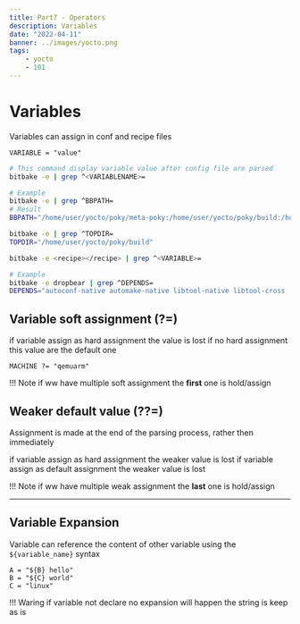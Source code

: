 ```yaml
---
title: Part7 - Operators
description: Variables
date: "2022-04-11"
banner: ../images/yocto.png
tags:
    - yocto
    - 101
---
```


# Variables
Variables can assign in conf and recipe files

```
VARIABLE = "value"
```


```bash title="variable in conf"
# This command display variable value after config file are parsed
bitbake -e | grep ^<VARIABLENAME>=

# Example
bitbake -e | grep ^BBPATH=
# Result
BBPATH="/home/user/yocto/poky/meta-poky:/home/user/yocto/poky/build:/home/user/yocto/poky/meta:/home/user/yocto/poky/meta-yocto-bsp:/home/user/yocto/meta-external/meta-openembedded/meta-oe:/home/user/yocto/meta-external/meta-openembedded/meta-python"

bitbake -e | grep ^TOPDIR=
TOPDIR="/home/user/yocto/poky/build"
```

```bash title="variable from recipe"
bitbake -e <recipe></recipe> | grep ^<VARIABLE>=

# Example
bitbake -e dropbear | grep ^DEPENDS=
DEPENDS="autoconf-native automake-native libtool-native libtool-cross  virtual/x86_64-poky-linux-gcc virtual/x86_64-poky-linux-compilerlibs virtual/libc zlib virtual/crypt  update-rc.d initscripts virtual/update-alternatives"
```

## Variable soft assignment (?=)
if variable assign as hard assignment the value is lost
if no hard assignment this value are the default one

```
MACHINE ?= "qemuarm"
```

!!! Note
    if ww have multiple soft assignment the **first** one is hold/assign

## Weaker default value (??=)
Assignment is made at the end of the parsing process, rather then immediately

if variable assign as hard assignment the weaker value is lost
if variable assign as default assignment the weaker value is lost

!!! Note
    if ww have multiple weak assignment the **last** one is hold/assign

---

## Variable Expansion
Variable can reference the content of other variable using the `${variable_name}` syntax

```
A = "${B} hello"
B = "${C} world"
C = "linux"
```

!!! Waring
    if variable not declare no expansion will happen
    the string is keep as is